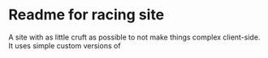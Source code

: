 # Readme for racing site

A site with as little cruft as possible to not make things complex client-side. It uses simple custom versions of 